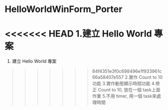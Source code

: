 # HelloWorldWinForm_Porter

<<<<<<< HEAD
1.建立 Hello World 專案
=======
1. 建立 Hello World 專案
>>>>>>> 84f4351e3f0c698496e1f933961c66a58407e557
2.實作 Count to 10 功能
3.實作動態顯示時間功能
4.修正 Count to 10, 放在一個 task上面作業
5.不用 timer, 用一個 task來處理時間

